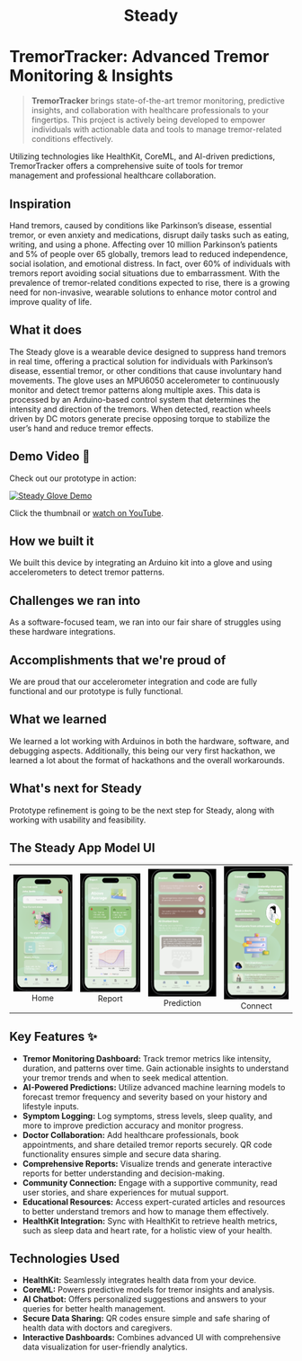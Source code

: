 <h1 align="center">
  Steady
</h1>

# TremorTracker: Advanced Tremor Monitoring & Insights

> **TremorTracker** brings state-of-the-art tremor monitoring, predictive insights, and collaboration with healthcare professionals to your fingertips. This project is actively being developed to empower individuals with actionable data and tools to manage tremor-related conditions effectively.

Utilizing technologies like HealthKit, CoreML, and AI-driven predictions, TremorTracker offers a comprehensive suite of tools for tremor management and professional healthcare collaboration.

## Inspiration
Hand tremors, caused by conditions like Parkinson’s disease, essential tremor, or even anxiety and medications, disrupt daily tasks such as eating, writing, and using a phone. Affecting over 10 million Parkinson’s patients and 5% of people over 65 globally, tremors lead to reduced independence, social isolation, and emotional distress. In fact, over 60% of individuals with tremors report avoiding social situations due to embarrassment. With the prevalence of tremor-related conditions expected to rise, there is a growing need for non-invasive, wearable solutions to enhance motor control and improve quality of life.

## What it does
The Steady glove is a wearable device designed to suppress hand tremors in real time, offering a practical solution for individuals with Parkinson’s disease, essential tremor, or other conditions that cause involuntary hand movements. The glove uses an MPU6050 accelerometer to continuously monitor and detect tremor patterns along multiple axes. This data is processed by an Arduino-based control system that determines the intensity and direction of the tremors. When detected, reaction wheels driven by DC motors generate precise opposing torque to stabilize the user’s hand and reduce tremor effects.

## Demo Video 🎥
Check out our prototype in action:

[![Steady Glove Demo](https://img.youtube.com/vi/3dFWXR6gABw/0.jpg)](https://www.youtube.com/shorts/3dFWXR6gABw)

Click the thumbnail or [watch on YouTube](https://www.youtube.com/shorts/3dFWXR6gABw).

## How we built it
We built this device by integrating an Arduino kit into a glove and using accelerometers to detect tremor patterns.

## Challenges we ran into
As a software-focused team, we ran into our fair share of struggles using these hardware integrations.

## Accomplishments that we're proud of
We are proud that our accelerometer integration and code are fully functional and our prototype is fully functional.

## What we learned
We learned a lot working with Arduinos in both the hardware, software, and debugging aspects. Additionally, this being our very first hackathon, we learned a lot about the format of hackathons and the overall workarounds.

## What's next for Steady
Prototype refinement is going to be the next step for Steady, along with working with usability and feasibility.

## The Steady App Model UI

<table>
  <tr>
    <td align="center"><img src="Files/Home.png" alt="Home" width="200"/><br>Home</td>
    <td align="center"><img src="Files/Report.png" alt="Report" width="200"/><br>Report</td>
    <td align="center"><img src="Files/Prediction.png" alt="Prediction" width="200"/><br>Prediction</td>
    <td align="center"><img src="Files/Connect.png" alt="Connect" width="200"/><br>Connect</td>
  </tr>
</table>

## Key Features ✨

- **Tremor Monitoring Dashboard:** Track tremor metrics like intensity, duration, and patterns over time. Gain actionable insights to understand your tremor trends and when to seek medical attention.
- **AI-Powered Predictions:** Utilize advanced machine learning models to forecast tremor frequency and severity based on your history and lifestyle inputs.
- **Symptom Logging:** Log symptoms, stress levels, sleep quality, and more to improve prediction accuracy and monitor progress.
- **Doctor Collaboration:** Add healthcare professionals, book appointments, and share detailed tremor reports securely. QR code functionality ensures simple and secure data sharing.
- **Comprehensive Reports:** Visualize trends and generate interactive reports for better understanding and decision-making.
- **Community Connection:** Engage with a supportive community, read user stories, and share experiences for mutual support.
- **Educational Resources:** Access expert-curated articles and resources to better understand tremors and how to manage them effectively.
- **HealthKit Integration:** Sync with HealthKit to retrieve health metrics, such as sleep data and heart rate, for a holistic view of your health.

## Technologies Used

- **HealthKit:** Seamlessly integrates health data from your device.
- **CoreML:** Powers predictive models for tremor insights and analysis.
- **AI Chatbot:** Offers personalized suggestions and answers to your queries for better health management.
- **Secure Data Sharing:** QR codes ensure simple and safe sharing of health data with doctors and caregivers.
- **Interactive Dashboards:** Combines advanced UI with comprehensive data visualization for user-friendly analytics.
